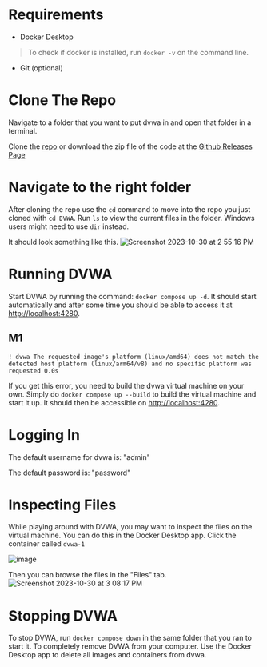 # Requirements

- Docker Desktop

> To check if docker is installed, run `docker -v` on the command line.

- Git (optional)

# Clone The Repo

Navigate to a folder that you want to put dvwa in and open that folder in a
terminal.

Clone the [repo](https://github.com/digininja/DVWA) or download the zip file of
the code at the
[Github Releases Page](https://github.com/digininja/DVWA/releases)

# Navigate to the right folder

After cloning the repo use the `cd` command to move into the repo you just
cloned with `cd DVWA`. Run `ls` to view the current files in the folder. Windows users might need to use `dir` instead.

It should look something like this.
![Screenshot 2023-10-30 at 2 55 16 PM](https://github.com/drew-harris/dvwa-tutorial/assets/61394759/66df3c9c-a45a-426d-aa2e-12b3dc3874f9)

# Running DVWA
Start DVWA by running the command: `docker compose up -d`. 
It should start automatically and after some time you should be able to access it at [http://localhost:4280](http://localhost:4280). 

## M1
`! dvwa The requested image's platform (linux/amd64) does not match the detected host platform (linux/arm64/v8) and no specific platform was requested 0.0s` 

If you get this error, you need to build the dvwa virtual machine on your own. 
Simply do `docker compose up --build` to build the virtual machine and start it up. It should then be accessible on [http://localhost:4280](http://localhost:4280). 

# Logging In
The default username for dvwa is: "admin"

The default password is: "password"

# Inspecting Files
While playing around with DVWA, you may want to inspect the files on the virtual machine. You can do this in the Docker Desktop app. 
Click the container called `dvwa-1` 

![image](https://github.com/drew-harris/dvwa-tutorial/assets/61394759/c2693dee-336a-4329-a97d-f594339cfb3f)

Then you can browse the files in the "Files" tab. 
![Screenshot 2023-10-30 at 3 08 17 PM](https://github.com/drew-harris/dvwa-tutorial/assets/61394759/82e3c726-2d63-4917-86cd-99ca37b39694)


# Stopping DVWA
To stop DVWA, run `docker compose down` in the same folder that you ran to start it. To completely remove DVWA from your computer. Use the Docker Desktop app to delete all images and containers from dvwa. 
